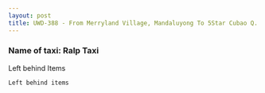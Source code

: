 ```yaml
---
layout: post
title: UWD-388 - From Merryland Village, Mandaluyong To 5Star Cubao Q. City
---
```


### Name of taxi: Ralp Taxi

Left behind Items

```Left behind items```
